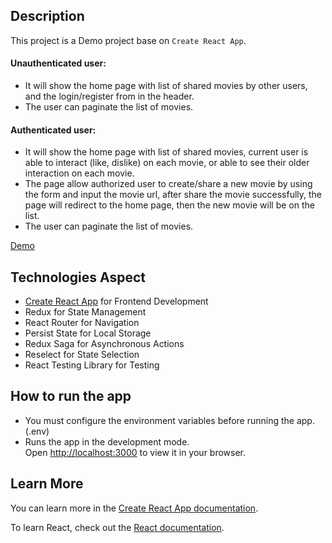 ## Description

This project is a Demo project base on `Create React App`.

#### Unauthenticated user:

- It will show the home page with list of shared movies by other users, and the login/register from in the header.
- The user can paginate the list of movies.

#### Authenticated user:

- It will show the home page with list of shared movies, current user is able to interact (like, dislike) on each movie,
  or able to see their older interaction on each movie.
- The page allow authorized user to create/share a new movie by using the form and input the movie url, after share the
  movie successfully, the page will redirect to the home page, then the new movie will be on the list.
- The user can paginate the list of movies.

[Demo](http://funnymovies.nhatth.com/)

## Technologies Aspect

- [Create React App](https://github.com/facebook/create-react-app) for Frontend Development
- Redux for State Management
- React Router for Navigation
- Persist State for Local Storage
- Redux Saga for Asynchronous Actions
- Reselect for State Selection
- React Testing Library for Testing

## How to run the app

- You must configure the environment variables before running the app. (.env)
- Runs the app in the development mode.\
  Open [http://localhost:3000](http://localhost:3000) to view it in your browser.

## Learn More

You can learn more in
the [Create React App documentation](https://facebook.github.io/create-react-app/docs/getting-started).

To learn React, check out the [React documentation](https://reactjs.org/).
